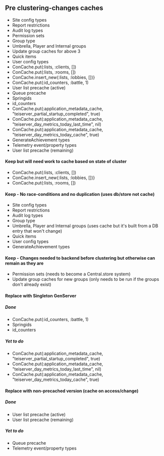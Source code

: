 ## Pre clustering-changes caches
- Site config types
- Report restrictions
- Audit log types
- Permission sets
- Group type
- Umbrella, Player and Internal groups
- Update group caches for above 3
- Quick items
- User config types
- ConCache.put(:lists, :clients, [])
- ConCache.put(:lists, :rooms, [])
- ConCache.insert_new(:lists, :lobbies, [])}
- ConCache.put(:id_counters, :battle, 1)
- User list precache (active)
- Queue precache
- Springids
- id_counters
- ConCache.put(:application_metadata_cache, "teiserver_partial_startup_completed", true)
- ConCache.put(:application_metadata_cache, "teiserver_day_metrics_today_last_time", nil)
- ConCache.put(:application_metadata_cache, "teiserver_day_metrics_today_cache", true)
- GenerateAchievement types
- Telemetry event/property types
- User list precache (remaining)

#### Keep but will need work to cache based on state of cluster
- ConCache.put(:lists, :clients, [])
- ConCache.insert_new(:lists, :lobbies, [])}
- ConCache.put(:lists, :rooms, [])

#### Keep - No race-conditions and no duplication (uses db/store not cache)
- Site config types
- Report restrictions
- Audit log types
- Group type
- Umbrella, Player and Internal groups (uses cache but it's built from a DB entry that won't change)
- Quick items
- User config types
- GenerateAchievement types

#### Keep - Changes needed to backend before clustering but otherwise can remain as they are
- Permission sets (needs to become a Central.store system)
- Update group caches for new groups (only needs to be run if the groups don't already exist)

#### Replace with Singleton GenServer
##### Done
- ConCache.put(:id_counters, :battle, 1)
- Springids
- id_counters

##### Yet to do
- ConCache.put(:application_metadata_cache, "teiserver_partial_startup_completed", true)
- ConCache.put(:application_metadata_cache, "teiserver_day_metrics_today_last_time", nil)
- ConCache.put(:application_metadata_cache, "teiserver_day_metrics_today_cache", true)

#### Replace with non-precached version (cache on access/change)
##### Done
- User list precache (active)
- User list precache (remaining)

##### Yet to do
- Queue precache
- Telemetry event/property types
